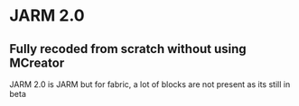# JARM 2.0
## Fully recoded from scratch without using MCreator
JARM 2.0 is JARM but for fabric, a lot of blocks are not present as its still in beta